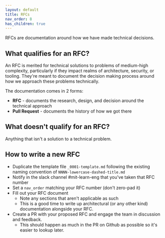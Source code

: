 ```yaml
---
layout: default
title: RFCs
nav_order: 8
has_children: true
---
```


RFCs are documentation around how we have made technical decisions.

## What qualifies for an RFC?

An RFC is merited for technical solutions to problems of medium-high complexity, particularly if they impact realms of architecture, security, or tooling. They're meant to document the decision making process around how we approach these problems technically.

The documentation comes in 2 forms:

- **RFC** - documents the research, design, and decision around the technical approach
- **Pull Request** - documents the history of how we got there

## What doesn't qualify for an RFC?

Anything that isn't a solution to a technical problem.

## How to write a new RFC

- Duplicate the template file `_0001-template.md` following the existing naming convention of `NNNN-lowercase-dashed-title.md`
- Notify in the slack channel #mit-learn-eng that you've taken that RFC number
- Set a `nav_order` matching your RFC number (don't zero-pad it)
- Fill out your RFC document
  - Note any sections that aren't applicable as such
  - This is a good time to write up architectural (or any other kind) documentation alongside your RFC.
- Create a PR with your proposed RFC and engage the team in discussion and feedback.
  - This should happen as much in the PR on Github as possible so it's easier to lookup later.
